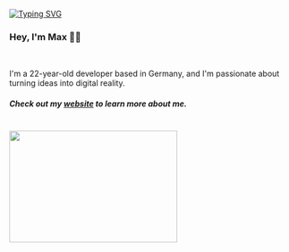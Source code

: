 <p align="left">
<a href="https://github.com/maxitech">
    <img src="https://readme-typing-svg.demolab.com?font=Georgia&size=18&duration=4000&pause=100&multiline=true&width=500&height=80&lines=print%28%22Software+Developer%22%29;console.log%28%22Building+the+Future,+One+Line+at+a+Time%22%29&pause=1500" alt="Typing SVG" />
</a>
</p>

### Hey, I'm Max 👋🏼
<br/>

I'm a 22-year-old developer based in Germany, and I'm passionate about turning ideas into digital reality.
##### Check out my <a href="https://maxportfoliosite.netlify.app/" target="_blank">website</a> to learn more about me.
<br/>

<img src="https://github.com/karuzoXam/karuzoXam/assets/60605508/57327d16-820c-4a01-9098-152a62c74eb1" width="300px" height="200px" />

